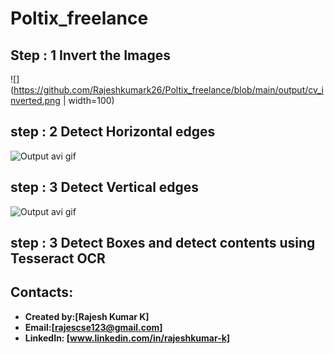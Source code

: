 # Poltix_freelance




## Step : 1 Invert the Images 
![](https://github.com/Rajeshkumark26/Poltix_freelance/blob/main/output/cv_inverted.png | width=100)

## step : 2 Detect Horizontal edges
![Output avi gif](https://github.com/Rajeshkumark26/Poltix_freelance/blob/main/output/img_vh.jpg)

## step : 3 Detect Vertical edges 
![Output avi gif](https://github.com/Rajeshkumark26/Poltix_freelance/blob/main/output/vertical.png)

## step : 3 Detect Boxes and detect contents using Tesseract OCR 



## Contacts:
* **Created by:[Rajesh Kumar K]**
* **Email:[rajescse123@gmail.com]**
* **LinkedIn: [www.linkedin.com/in/rajeshkumar-k]**
